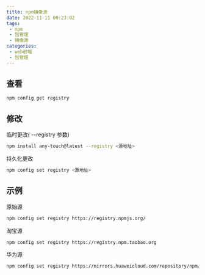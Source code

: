 ```yaml
---
title: npm镜像源
date: 2022-11-11 00:23:02
tags:
 - npm
 - 包管理
 - 镜像源
categories:
 - web前端
 - 包管理
---
```




## 查看

```bash
npm config get registry 
```



## 修改

临时更改( --registry 参数)

```bash
npm install any-touch@latest --registry <源地址>
```

持久化更改

```bash
npm config set registry <源地址>
```



## 示例

原始源

```bash
npm config set registry https://registry.npmjs.org/
```

淘宝源

```bash
npm config set registry https://registry.npm.taobao.org 
```

华为源

```bash
npm config set registry https://mirrors.huaweicloud.com/repository/npm/
```

